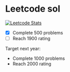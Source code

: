 # Leetcode sol

[![Leetcode Stats](https://leetcard.jacoblin.cool/Kuro_hoshi?ext=contest)](https://leetcode.com/Kuro_hoshi/)

- [x] Complete 500 problems
- [ ] Reach 1900 rating

Target next year:
- Complete 1000 problems
- Reach 2000 rating